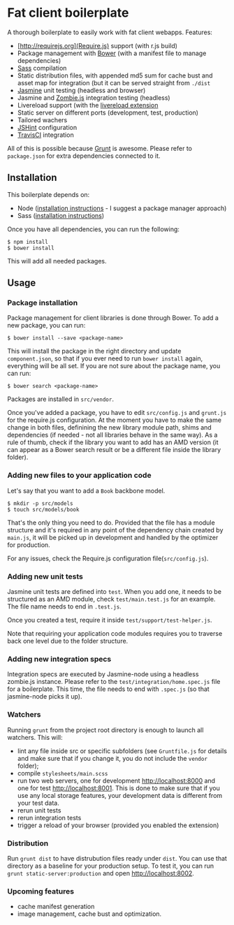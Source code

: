# Fat client boilerplate

A thorough boilerplate to easily work with fat client webapps. Features:

- [http://requirejs.org](Require.js) support (with r.js build)
- Package management with [Bower](http://twitter.github.com/bower/) (with a manifest file to manage dependencies)
- [Sass](http://sass-lang.com/) compilation
- Static distribution files, with appended md5 sum for cache bust and asset map for integration (but it can be served straight from `./dist`
- [Jasmine](http://pivotal.github.com/jasmine/) unit testing (headless and browser)
- Jasmine and [Zombie.js](http://zombie.labnotes.org/) integration testing (headless)
- Livereload support (with the [livereload extension](https://chrome.google.com/webstore/detail/livereload/jnihajbhpnppcggbcgedagnkighmdlei?hl=en)
- Static server on different ports (development, test, production)
- Tailored wachers
- [JSHint](http://www.jshint.com/) configuration
- [TravisCI](https://travis-ci.org/) integration

All of this is possible because [Grunt](http://gruntjs.com) is awesome. Please refer to `package.json` for extra dependencies connected to it.

## Installation

This boilerplate depends on:

- Node ([installation instructions](https://github.com/joyent/node/wiki/Installing-Node.js-via-package-manager) - I suggest a package manager approach)
- Sass ([installation instructions](http://sass-lang.com/download.html))

Once you have all dependencies, you can run the following:

    $ npm install
    $ bower install

This will add all needed packages.

## Usage

### Package installation

Package management for client libraries is done through Bower. To add a new package, you can run:

    $ bower install --save <package-name>

This will install the package in the right directory and update `component.json`, so that if you ever need to run `bower install` again, everything will be all set. If you are not sure about the package name, you can run:

    $ bower search <package-name>

Packages are installed in `src/vendor`.

Once you've added a package, you have to edit `src/config.js` and `grunt.js` for the require.js configuration. At the moment you have to make the same change in both files, definining the new library module path, shims and dependencies (if needed - not all libraries behave in the same way). As a rule of thumb, check if the library you want to add has an AMD version (it can appear as a Bower search result or be a different file inside the library folder).

### Adding new files to your application code

Let's say that you want to add a `Book` backbone model.

    $ mkdir -p src/models
    $ touch src/models/book

That's the only thing you need to do. Provided that the file has a module structure and it's required in any point of the dependency chain created by `main.js`, it will be picked up in development and handled by the optimizer for production.

For any issues, check the Require.js configuration file(`src/config.js`).

### Adding new unit tests

Jasmine unit tests are defined into `test`. When you add one, it needs to be structured as an AMD module, check `test/main.test.js` for an example. The file name needs to end in `.test.js`.

Once you created a test, require it inside `test/support/test-helper.js`.

Note that requiring your application code modules requires you to traverse back one level due to the folder structure.

### Adding new integration specs

Integration specs are executed by Jasmine-node using a headless zombie.js instance. Please refer to the `test/integration/home.spec.js` file for a boilerplate. This time, the file needs to end with `.spec.js` (so that jasmine-node picks it up).

### Watchers

Running `grunt` from the project root directory is enough to launch all watchers. This will:

- lint any file inside src or specific subfolders (see `Gruntfile.js` for details and make sure that if you change it, you do not include the `vendor` folder);
- compile `stylesheets/main.scss`
- run two web servers, one for development [http://localhost:8000](http://localhost:8000) and one for test [http://localhost:8001](http://localhost:8001). This is done to make sure that if you use any local storage features, your development data is different from your test data.
- rerun unit tests
- rerun integration tests
- trigger a reload of your browser (provided you enabled the extension)

### Distribution

Run `grunt dist` to have distrubution files ready under `dist`. You can use that directory as a baseline for your production setup. To test it, you can run `grunt static-server:production` and open [http://localhost:8002](http://localhost:8002).

### Upcoming features

- cache manifest generation
- image management, cache bust and optimization.
